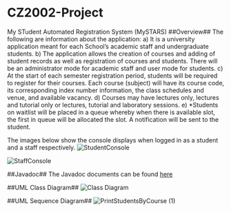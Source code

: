 # CZ2002-Project
My STudent Automated Registration System (MySTARS)
##Overview##
The following are information about the application:
a) It is a university application meant for each School’s academic staff and
undergraduate students.
b) The application allows the creation of courses and adding of student records as well
as registration of courses and students. There will be an administrator mode for
academic staff and user mode for students.
c) At the start of each semester registration period, students will be required to register
for their courses. Each course (subject) will have its course code, its corresponding
index number information, the class schedules and venue, and available vacancy.
d) Courses may have lectures only, lectures and tutorial only or lectures, tutorial and
laboratory sessions.
e) *Students on waitlist will be placed in a queue whereby when there is available slot,
the first in queue will be allocated the slot. A notification will be sent to the student.

The images below show the console displays when logged in as a student and a staff respectively.
![StudentConsole](https://user-images.githubusercontent.com/70562873/100107529-b4eedf80-2ea4-11eb-9c60-d644fd2b956a.JPG)

![StaffConsole](https://user-images.githubusercontent.com/70562873/100107664-d9e35280-2ea4-11eb-81ae-711c28a2b6b3.JPG)

##Javadoc##
The Javadoc documents can be found [here](https://github.com/madrackwp/CZ2002-Project/tree/main/html)

##UML Class Diagram##
![Class Diagram](https://user-images.githubusercontent.com/70562873/100108133-6e4db500-2ea5-11eb-86dc-91fed765990d.png)

##UML Sequence Diagram##
![PrintStudentsByCourse (1)](https://user-images.githubusercontent.com/70562873/100108255-8cb3b080-2ea5-11eb-90a8-30a164ab6443.png)
